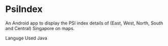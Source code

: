 # PsiIndex
An Android app to display the PSI index details of (East, West, North, South and Central) Singapore on maps.

Languge Used
Java
